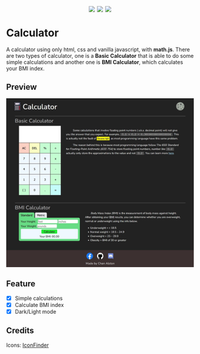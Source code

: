 <div align="center" style='display:flex; justify-content:center'>
  <img style='margin: 0 3px' src='https://img.shields.io/badge/html5-%23E34F26.svg?style=for-the-badge&logo=html5&logoColor=white' />
  <img style='margin: 0 3px' src='https://img.shields.io/badge/css3-%231572B6.svg?style=for-the-badge&logo=css3&logoColor=white' />
  <img style='margin: 0 3px' src='https://img.shields.io/badge/javascript-%23323330.svg?style=for-the-badge&logo=javascript&logoColor=%23F7DF1E' />
</div>

# Calculator

A calculator using only html, css and vanilla javascript, with **math.js**. There are two types of calculator, one is a **Basic Calculator** that is able to do some simple calculations and another one is **BMI Calculator**, which calculates your BMI index.

## Preview

<div align="center" style='display:flex; justify-content:center'>
  <a href='https://alstonchan.github.io/Calculator/'>
    <img src='./public/main-preview0.jpg' />
  </a>
</div>

## Feature

- [x] Simple calculations
- [x] Calculate BMI index
- [x] Dark/Light mode

## Credits

Icons: [IconFinder](https://www.iconfinder.com/)

